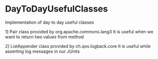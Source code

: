 # DayToDayUsefulClasses
Implementation of day to day useful classes

1] Pair class provided by org.apache.commons.lang3
It is useful when we want to return two values from method

2] ListAppender class provided by ch.qos.logback.core
It is useful while asserting log messages in our JUnits

